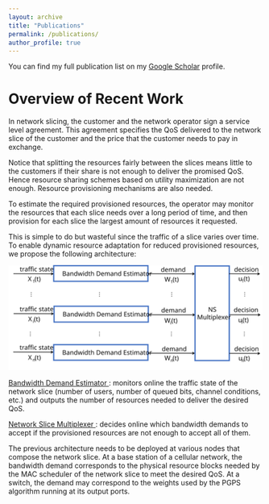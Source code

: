 ```yaml
---
layout: archive
title: "Publications"
permalink: /publications/
author_profile: true
---
```


You can find my full publication list on my <i class="fas fa-fw fa-graduation-cap"> </i> <a href="{{author.googlescholar}}"> Google Scholar</a> profile.<br/>

# Overview of Recent Work

In network slicing, the customer and the network operator sign a service level agreement. This agreement specifies the QoS delivered to the network slice of the customer and the price that the customer needs to pay in exchange.

Notice that splitting the resources fairly between the slices means little to the customers if their share is not enough to deliver the promised QoS. Hence resource sharing schemes based on utility maximization are not enough. Resource provisioning mechanisms are also needed.

To estimate the required provisioned resources, the operator may monitor the resources that each slice needs over a long period of time, and then provision for each slice the largest amount of resources it requested.

This is simple to do but wasteful since the traffic of a slice varies over time. To enable dynamic resource adaptation for reduced provisioned resources, we propose the following architecture:


<img src="/images/system.svg" alt="Proposed Architecture">

<ins> Bandwidth Demand Estimator </ins>: monitors online the traffic state of the network slice (number of users, number of queued bits, channel conditions, etc.) and outputs the number of resources needed to deliver the desired QoS.

<ins> Network Slice Multiplexer </ins>: decides online which bandwidth demands to accept if the provisioned resources are not enough to accept all of them.

The previous architecture needs to be deployed at various nodes that compose the network slice. At a base station of a cellular network, the bandwidth demand corresponds to the physical resource blocks needed by the MAC scheduler of the network slice to meet the desired QoS. At a switch, the demand may correspond to the weights used by the PGPS algorithm running at its output ports.
